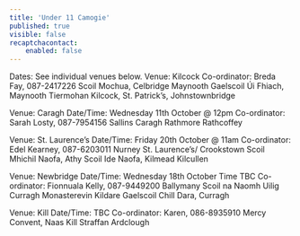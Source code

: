 ```yaml
---
title: 'Under 11 Camogie'
published: true
visible: false
recaptchacontact:
    enabled: false
---
```


Dates: See individual venues below.
Venue: Kilcock
Co-ordinator: Breda Fay, 087-2417226
Scoil Mochua, Celbridge
Maynooth
Gaelscoil Úi Fhiach, Maynooth
Tiermohan
Kilcock,
St. Patrick’s, Johnstownbridge

Venue: Caragh
Date/Time: Wednesday 11th October @ 12pm
Co-ordinator: Sarah Losty, 087-7954156
Sallins
Caragh
Rathmore
Rathcoffey

Venue: St. Laurence’s
Date/Time: Friday 20th October @ 11am
Co-ordinator: Edel Kearney, 087-6203011
Nurney
St. Laurence’s/ Crookstown
Scoil Mhichil Naofa, Athy
Scoil Ide Naofa, Kilmead
Kilcullen

Venue: Newbridge
Date/Time: Wednesday 18th October Time TBC
Co-ordinator: Fionnuala Kelly, 087-9449200
Ballymany
Scoil na Naomh Uilig
Curragh
Monasterevin
Kildare
Gaelscoil Chill Dara, Curragh


Venue: Kill
Date/Time: TBC
Co-ordinator: Karen, 086-8935910
Mercy Convent, Naas
Kill
Straffan
Ardclough
